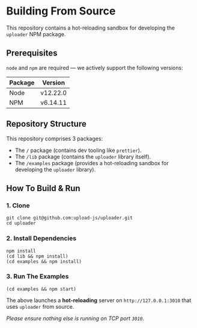 # Building From Source

This repository contains a hot-reloading sandbox for developing the `uploader` NPM package.

## Prerequisites

`node` and `npm` are required — we actively support the following versions:

| Package | Version  |
| ------- | -------- |
| Node    | v12.22.0 |
| NPM     | v6.14.11 |

## Repository Structure

This repository comprises 3 packages:

- The `/` package (contains dev tooling like `prettier`).
- The `/lib` package (contains the `uploader` library itself).
- The `/examples` package (provides a hot-reloading sandbox for developing the `uploader` library).

## How To Build & Run

### 1. Clone

```shell
git clone git@github.com:upload-js/uploader.git
cd uploader
```

### 2. Install Dependencies

```shell
npm install
(cd lib && npm install)
(cd examples && npm install)
```

### 3. Run The Examples

```shell
(cd examples && npm start)
```

The above launches a **hot-reloading** server on `http://127.0.0.1:3010` that uses `uploader` from source.

_Please ensure nothing else is running on TCP port `3010`_.
